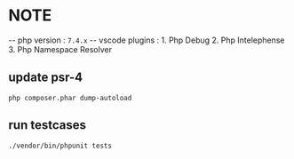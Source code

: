 # NOTE
-- php version : `7.4.x`
-- vscode plugins : 
    1. Php Debug
    2. Php Intelephense
    3. Php Namespace Resolver
    
## update psr-4
`php composer.phar dump-autoload`

## run testcases
`./vendor/bin/phpunit tests`
